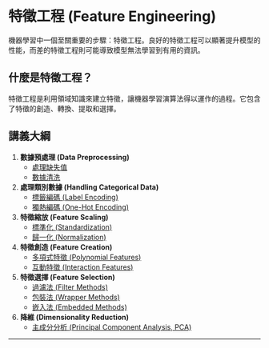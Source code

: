 # 特徵工程 (Feature Engineering)

機器學習中一個至關重要的步驟：特徵工程。良好的特徵工程可以顯著提升模型的性能，而差的特徵工程則可能導致模型無法學習到有用的資訊。

## 什麼是特徵工程？

特徵工程是利用領域知識來建立特徵，讓機器學習演算法得以運作的過程。它包含了特徵的創造、轉換、提取和選擇。

## 講義大綱

1.  **數據預處理 (Data Preprocessing)**
    *   [處理缺失值](./examples/1_handling_missing_values.ipynb)
    *   [數據清洗](./examples/2_data_cleaning.ipynb)
2.  **處理類別數據 (Handling Categorical Data)**
    *   [標籤編碼 (Label Encoding)](./examples/3_label_encoding.ipynb)
    *   [獨熱編碼 (One-Hot Encoding)](./examples/4_one_hot_encoding.ipynb)
3.  **特徵縮放 (Feature Scaling)**
    *   [標準化 (Standardization)](./examples/5_standardization.ipynb)
    *   [歸一化 (Normalization)](./examples/6_normalization.ipynb)
4.  **特徵創造 (Feature Creation)**
    *   [多項式特徵 (Polynomial Features)](./examples/7_polynomial_features.ipynb)
    *   [互動特徵 (Interaction Features)](./examples/8_interaction_features.ipynb)
5.  **特徵選擇 (Feature Selection)**
    *   [過濾法 (Filter Methods)](./examples/9_filter_methods.ipynb)
    *   [包裝法 (Wrapper Methods)](./examples/10_wrapper_methods.ipynb)
    *   [嵌入法 (Embedded Methods)](./examples/11_embedded_methods.ipynb)
6.  **降維 (Dimensionality Reduction)**
    *   [主成分分析 (Principal Component Analysis, PCA)](./examples/12_pca.ipynb)

---

